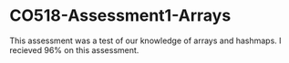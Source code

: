 # CO518-Assessment1-Arrays


This assessment was a test of our knowledge of arrays and hashmaps.
I recieved 96% on this assessment.
